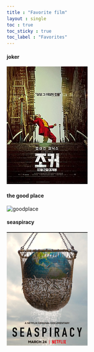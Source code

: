 ```yaml
---
title : "Favorite film"
layout : single
toc : true
toc_sticky : true
toc_label : "Favorites"
---
```

#### joker
![joker](/assets/images/joker.jpg)

#### the good place
![goodplace][good]

[good]: https://m.media-amazon.com/images/M/MV5BYmMxNjM0NmItNGU1Mi00OGMwLTkzMzctZmE3YjU1ZDE4NmFjXkEyXkFqcGdeQXVyODUxOTU0OTg@._V1_UY1200_CR90,0,630,1200_AL_.jpg

#### seaspiracy
[![sea](/assets/images/sea.png "더 자세한 내용을 원하시면 방문")](https://upload.wikimedia.org/wikipedia/en/thumb/3/34/Seaspiracy_2021_Film_poster.png/220px-Seaspiracy_2021_Film_poster.png)

